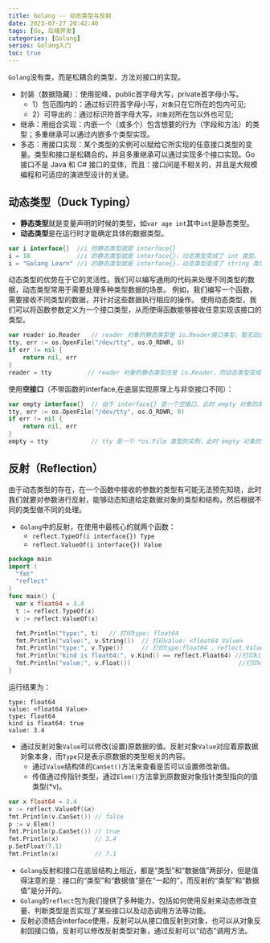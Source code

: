 ```yaml
---
title: Golang -- 动态类型与反射
date: 2023-07-27 20:42:40
tags: [Go, 后端开发]
categories: [Golang]
series: Golang入门
toc: true
---
```


`Golang`没有类，而是松耦合的类型、方法对接口的实现。
- 封装（数据隐藏）：使用驼峰，public首字母大写，private首字母小写。
    + 1）包范围内的：通过标识符首字母小写，`对象`只在它所在的包内可见;
    + 2）可导出的：通过标识符首字母大写，`对象`对所在包以外也可见;
- 继承：用组合实现：内嵌一个（或多个）包含想要的行为（字段和方法）的类型；多重继承可以通过内嵌多个类型实现。
- 多态：用接口实现：某个类型的实例可以赋给它所实现的任意接口类型的变量。类型和接口是松耦合的，并且多重继承可以通过实现多个接口实现。Go 接口不是 Java 和 C# 接口的变体，而且：接口间是不相关的，并且是大规模编程和可适应的演进型设计的关键。


## 动态类型（Duck Typing）
- **静态类型**就是变量声明的时候的类型，如`var age int`其中`int`是静态类型。
- **动态类型**是在运行时才能确定具体的数据类型。
```go
var i interface{}  //i 的静态类型就是 interface{}
i = 18             //i 的静态类型就是 interface{}，动态类型变成了 int 类型。
i = "Golang Learn" //i 的静态类型就是 interface{}，动态类型变成了 string 类型。
```
动态类型的优势在于它的灵活性。我们可以编写通用的代码来处理不同类型的数据，动态类型常用于需要处理多种类型数据的场景。
例如，我们编写一个函数，需要接收不同类型的数据，并针对这些数据执行相应的操作。
使用动态类型，我们可以将函数参数定义为一个接口类型，从而使得函数能够接收任意实现该接口的类型。
```go
var reader io.Reader   // reader 对象的静态类型是 io.Reader接口类型，暂无动态类型。
tty, err := os.OpenFile("/dev/tty", os.O_RDWR, 0)
if err != nil {
    return nil, err
}
reader = tty          // reader 对象的静态类型还是 io.Reader，而动态类型变成了 *os.File
```
使用**空接口**（不带函数的interface,在底层实现原理上与非空接口不同）：
```go
var empty interface{}  // 由于 interface{} 是一个空接口，此时 empty 对象的类型是 nil
tty, err := os.OpenFile("/dev/tty", os.O_RDWR, 0)
if err != nil {
    return nil, err
}
empty = tty            // tty 是一个 *os.File 类型的实例，此时 empty 对象的类型变成了 *os.File
```

## 反射（Reflection）
由于动态类型的存在，在一个函数中接收的参数的类型有可能无法预先知晓，此时我们就要对参数进行反射，能够动态知道给定数据对象的类型和结构，然后根据不同的类型做不同的处理。
- `Golang`中的反射，在使用中最核心的就两个函数：
    - `reflect.TypeOf(i interface{}) Type`
    - `reflect.ValueOf(i interface{}) Value`
```go
package main
import (
  "fmt"
  "reflect"
)
func main() {
  var x float64 = 3.4
  t := reflect.TypeOf(x)
  v := reflect.ValueOf(x)

  fmt.Println("type:", t)   // 打印type: float64
  fmt.Println("value:", v.String())  // 打印value: <float64 Value>
  fmt.Println("type:", v.Type())     // 打印type:float64 ，reflect.ValueOf还可以获取到当前数据值的Type
  fmt.Println("kind is float64:", v.Kind() == reflect.Float64) //打印kind is float64: true
  fmt.Println("value:", v.Float())                              //打印value: 3.4
}
```
运行结果为：
```shell
type: float64
value: <float64 Value>
type: float64
kind is float64: true
value: 3.4
```

- 通过反射对象`Value`可以修改(设置)原数据的值。反射对象`Value`对应着原数据对象本身，而`Type`只是表示原数据的类型相关的内容。
    + 通过`Value`结构体的`CanSet()`方法来查看是否可以设置修改新值。
    + 传值通过传指针类型，通过`Elem()`方法拿到原数据对象指针类型指向的值类型(*v)。
```go
var x float64 = 3.4
v := reflect.ValueOf(&x)
fmt.Println(v.CanSet()) // false
p := v.Elem()
fmt.Println(p.CanSet()) // true
fmt.Println(x)          // 3.4
p.SetFloat(7.1)
fmt.Println(x)          // 7.1
```

- `Golang`反射和接口在底层结构上相近，都是“类型”和“数据值”两部分，但是值得注意的是：接口的“类型”和“数据值”是在“一起的”，而反射的“类型”和“数据值”是分开的。
- `Golang`的`reflect`包为我们提供了多种能力，包括如何使用反射来动态修改变量、判断类型是否实现了某些接口以及动态调用方法等功能。
- 反射必须结合interface使用，反射可以从接口值反射到对象，也可以从对象反射回接口值，反射可以修改反射类型对象，通过反射可以“动态”调用方法。
